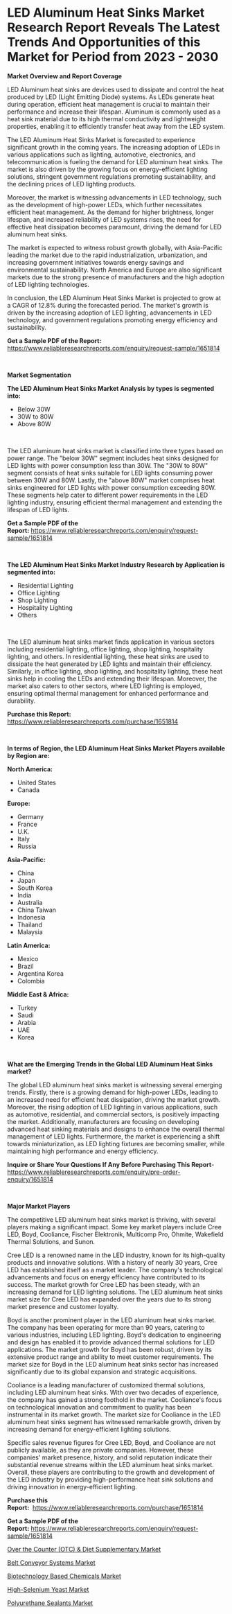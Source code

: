 <p><h1>LED Aluminum Heat Sinks Market Research Report Reveals The Latest Trends And Opportunities of this Market for Period from 2023 - 2030</h1></p><p><strong>Market Overview and Report Coverage</strong></p>
<p><p>LED Aluminum heat sinks are devices used to dissipate and control the heat produced by LED (Light Emitting Diode) systems. As LEDs generate heat during operation, efficient heat management is crucial to maintain their performance and increase their lifespan. Aluminum is commonly used as a heat sink material due to its high thermal conductivity and lightweight properties, enabling it to efficiently transfer heat away from the LED system.</p><p>The LED Aluminum Heat Sinks Market is forecasted to experience significant growth in the coming years. The increasing adoption of LEDs in various applications such as lighting, automotive, electronics, and telecommunication is fueling the demand for LED aluminum heat sinks. The market is also driven by the growing focus on energy-efficient lighting solutions, stringent government regulations promoting sustainability, and the declining prices of LED lighting products.</p><p>Moreover, the market is witnessing advancements in LED technology, such as the development of high-power LEDs, which further necessitates efficient heat management. As the demand for higher brightness, longer lifespan, and increased reliability of LED systems rises, the need for effective heat dissipation becomes paramount, driving the demand for LED aluminum heat sinks.</p><p>The market is expected to witness robust growth globally, with Asia-Pacific leading the market due to the rapid industrialization, urbanization, and increasing government initiatives towards energy savings and environmental sustainability. North America and Europe are also significant markets due to the strong presence of manufacturers and the high adoption of LED lighting technologies.</p><p>In conclusion, the LED Aluminum Heat Sinks Market is projected to grow at a CAGR of 12.8% during the forecasted period. The market's growth is driven by the increasing adoption of LED lighting, advancements in LED technology, and government regulations promoting energy efficiency and sustainability.</p></p>
<p><strong>Get a Sample PDF of the Report:</strong> <a href="https://www.reliableresearchreports.com/enquiry/request-sample/1651814">https://www.reliableresearchreports.com/enquiry/request-sample/1651814</a></p>
<p>&nbsp;</p>
<p><strong>Market Segmentation</strong></p>
<p><strong>The LED Aluminum Heat Sinks Market Analysis by types is segmented into:</strong></p>
<p><ul><li>Below 30W</li><li>30W to 80W</li><li>Above 80W</li></ul></p>
<p>&nbsp;</p>
<p><p>The LED aluminum heat sinks market is classified into three types based on power range. The "below 30W" segment includes heat sinks designed for LED lights with power consumption less than 30W. The "30W to 80W" segment consists of heat sinks suitable for LED lights consuming power between 30W and 80W. Lastly, the "above 80W" market comprises heat sinks engineered for LED lights with power consumption exceeding 80W. These segments help cater to different power requirements in the LED lighting industry, ensuring efficient thermal management and extending the lifespan of LED lights.</p></p>
<p><strong>Get a Sample PDF of the Report:</strong>&nbsp;<a href="https://www.reliableresearchreports.com/enquiry/request-sample/1651814">https://www.reliableresearchreports.com/enquiry/request-sample/1651814</a></p>
<p>&nbsp;</p>
<p><strong>The LED Aluminum Heat Sinks Market Industry Research by Application is segmented into:</strong></p>
<p><ul><li>Residential Lighting</li><li>Office Lighting</li><li>Shop Lighting</li><li>Hospitality Lighting</li><li>Others</li></ul></p>
<p>&nbsp;</p>
<p><p>The LED aluminum heat sinks market finds application in various sectors including residential lighting, office lighting, shop lighting, hospitality lighting, and others. In residential lighting, these heat sinks are used to dissipate the heat generated by LED lights and maintain their efficiency. Similarly, in office lighting, shop lighting, and hospitality lighting, these heat sinks help in cooling the LEDs and extending their lifespan. Moreover, the market also caters to other sectors, where LED lighting is employed, ensuring optimal thermal management for enhanced performance and durability.</p></p>
<p><strong>Purchase this Report:</strong>&nbsp; <a href="https://www.reliableresearchreports.com/purchase/1651814">https://www.reliableresearchreports.com/purchase/1651814</a></p>
<p>&nbsp;</p>
<p><strong>In terms of Region, the LED Aluminum Heat Sinks Market Players available by Region are:</strong></p>
<p>
    <p> <strong> North America: </strong>
        <ul>
            <li>United States</li>
            <li>Canada</li>
        </ul>
        </p> 
    <p> <strong> Europe: </strong>
        <ul>
            <li>Germany</li>
            <li>France</li>
            <li>U.K.</li>
            <li>Italy</li>
            <li>Russia</li>
        </ul>
        </p> 
    <p> <strong> Asia-Pacific: </strong>
        <ul>
            <li>China</li>
            <li>Japan</li>
            <li>South Korea</li>
            <li>India</li>
            <li>Australia</li>
            <li>China Taiwan</li>
            <li>Indonesia</li>
            <li>Thailand</li>
            <li>Malaysia</li>
        </ul>
        </p> 
    <p> <strong> Latin America: </strong>
        <ul>
            <li>Mexico</li>
            <li>Brazil</li>
            <li>Argentina Korea</li>
            <li>Colombia</li>
        </ul>
        </p> 
    <p> <strong> Middle East & Africa: </strong>
        <ul>
            <li>Turkey</li>
            <li>Saudi</li>
            <li>Arabia</li>
            <li>UAE</li>
            <li>Korea</li>
        </ul>
    </p>
    </p>
<p>&nbsp;</p>
<p><strong>What are the Emerging Trends in the Global LED Aluminum Heat Sinks market?</strong></p>
<p><p>The global LED aluminum heat sinks market is witnessing several emerging trends. Firstly, there is a growing demand for high-power LEDs, leading to an increased need for efficient heat dissipation, driving the market growth. Moreover, the rising adoption of LED lighting in various applications, such as automotive, residential, and commercial sectors, is positively impacting the market. Additionally, manufacturers are focusing on developing advanced heat sinking materials and designs to enhance the overall thermal management of LED lights. Furthermore, the market is experiencing a shift towards miniaturization, as LED lighting fixtures are becoming smaller, while maintaining high performance and energy efficiency.</p></p>
<p><strong>Inquire or Share Your Questions If Any Before Purchasing This Report</strong>- <a href="https://www.reliableresearchreports.com/enquiry/pre-order-enquiry/1651814">https://www.reliableresearchreports.com/enquiry/pre-order-enquiry/1651814</a></p>
<p>&nbsp;</p>
<p><strong>Major Market Players</strong></p>
<p><p>The competitive LED aluminum heat sinks market is thriving, with several players making a significant impact. Some key market players include Cree LED, Boyd, Cooliance, Fischer Elektronik, Multicomp Pro, Ohmite, Wakefield Thermal Solutions, and Sunon. </p><p>Cree LED is a renowned name in the LED industry, known for its high-quality products and innovative solutions. With a history of nearly 30 years, Cree LED has established itself as a market leader. The company's technological advancements and focus on energy efficiency have contributed to its success. The market growth for Cree LED has been steady, with an increasing demand for LED lighting solutions. The LED aluminum heat sinks market size for Cree LED has expanded over the years due to its strong market presence and customer loyalty.</p><p>Boyd is another prominent player in the LED aluminum heat sinks market. The company has been operating for more than 90 years, catering to various industries, including LED lighting. Boyd's dedication to engineering and design has enabled it to provide advanced thermal solutions for LED applications. The market growth for Boyd has been robust, driven by its extensive product range and ability to meet customer requirements. The market size for Boyd in the LED aluminum heat sinks sector has increased significantly due to its global expansion and strategic acquisitions.</p><p>Cooliance is a leading manufacturer of customized thermal solutions, including LED aluminum heat sinks. With over two decades of experience, the company has gained a strong foothold in the market. Cooliance's focus on technological innovation and commitment to quality has been instrumental in its market growth. The market size for Cooliance in the LED aluminum heat sinks segment has witnessed remarkable growth, driven by increasing demand for energy-efficient lighting solutions.</p><p>Specific sales revenue figures for Cree LED, Boyd, and Cooliance are not publicly available, as they are private companies. However, these companies' market presence, history, and solid reputation indicate their substantial revenue streams within the LED aluminum heat sinks market. Overall, these players are contributing to the growth and development of the LED industry by providing high-performance heat sink solutions and driving innovation in energy-efficient lighting.</p></p>
<p><strong>Purchase this Report:</strong>&nbsp;&nbsp;<a href="https://www.reliableresearchreports.com/purchase/1651814">https://www.reliableresearchreports.com/purchase/1651814</a></p>
<p></p>
<p><strong>Get a Sample PDF of the Report:</strong>&nbsp;<a href="https://www.reliableresearchreports.com/enquiry/request-sample/1651814">https://www.reliableresearchreports.com/enquiry/request-sample/1651814</a></p>
<p><p><a href="https://www.linkedin.com/pulse/over-counter-otc-amp-diet-supplementary-market-challenges/">Over the Counter (OTC) & Diet Supplementary Market</a></p><p><a href="https://medium.com/@maeganbraun/belt-conveyor-systems-market-size-growth-forecast-2023-2030-9b2c84fd3047">Belt Conveyor Systems Market</a></p><p><a href="https://www.linkedin.com/pulse/biotechnology-based-chemicals-market-share-amp-new-trends/">Biotechnology Based Chemicals Market</a></p><p><a href="https://www.linkedin.com/pulse/high-selenium-yeast-market-research-report-unlocks-analysis/">High-Selenium Yeast Market</a></p><p><a href="https://medium.com/@walterstanley64/polyurethane-sealants-market-size-growth-forecast-2023-2030-7f837fa71b91">Polyurethane Sealants Market</a></p></p>
